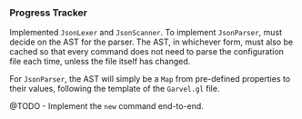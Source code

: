### Progress Tracker

Implemented `JsonLexer` and `JsonScanner`. To implement `JsonParser`, must decide on
the AST for the parser. The AST, in whichever form, must also be cached so that 
every command does not need to parse the configuration file each time, unless the
file itself has changed.

For `JsonParser`, the AST will simply be a `Map` from pre-defined properties to their
values, following the template of the `Garvel.gl` file.


@TODO - Implement the `new` command end-to-end. 